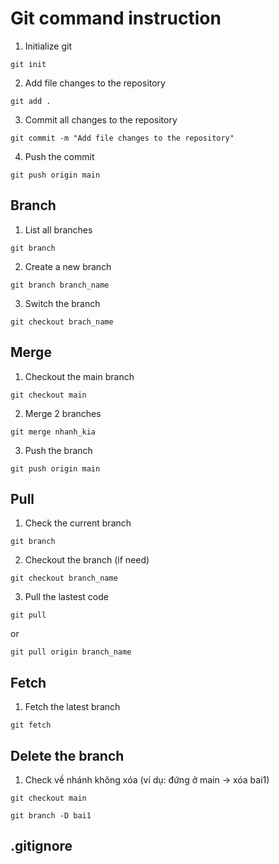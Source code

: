 # Git command instruction 

1. Initialize git 
```
git init
```

2. Add file changes to the repository
```
git add .
```

3. Commit all changes to the repository

```
git commit -m "Add file changes to the repository"
```

4. Push the commit
```
git push origin main
```

## Branch 

1. List all branches
```
git branch
```

2. Create a new branch
```
git branch branch_name
```

3. Switch the branch
```
git checkout brach_name
```

## Merge 
1. Checkout the main branch
```
git checkout main
```

2. Merge 2 branches
```
git merge nhanh_kia
```

3. Push the branch
```
git push origin main
```

## Pull 
1. Check the current branch
```
git branch
```

2. Checkout the branch (if need)
```
git checkout branch_name
```

3. Pull the lastest code 
```
git pull 
```

or 
```
git pull origin branch_name
```

## Fetch 
1. Fetch the latest branch
```
git fetch
```

## Delete the branch
1. Check về nhánh không xóa (ví dụ: đứng ở main -> xóa bai1)
```
git checkout main
```

```
git branch -D bai1
```


## .gitignore